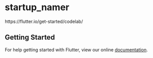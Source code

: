 # startup_namer

https:&#x2F;&#x2F;flutter.io&#x2F;get-started&#x2F;codelab&#x2F;

## Getting Started

For help getting started with Flutter, view our online
[documentation](https://flutter.io/).

